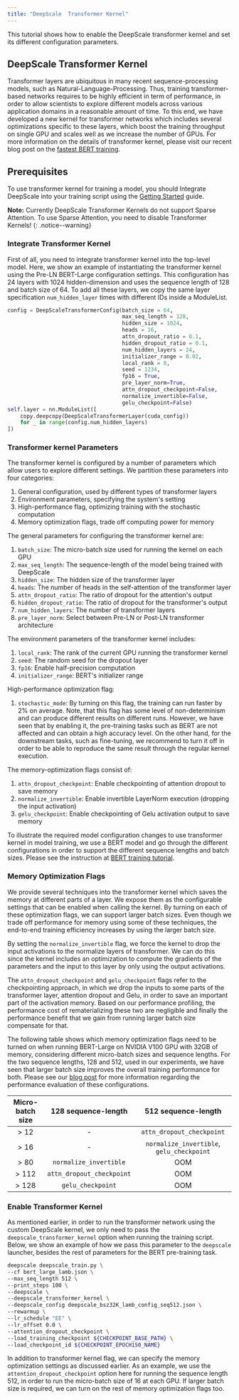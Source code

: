 ```yaml
---
title: "DeepScale  Transformer Kernel"
---
```


This tutorial shows how to enable the DeepScale transformer kernel and set its different configuration parameters.

## DeepScale Transformer Kernel
Transformer layers are ubiquitous in many recent sequence-processing models,
such as Natural-Language-Processing. Thus, training transformer-based networks
requires to be highly efficient in term of performance, in order to allow scientists to
explore different models across various application domains in a reasonable amount of time.
To this end, we have developed a new kernel for transformer networks which includes several
optimizations specific to these layers, which boost the training throughput on single GPU and scales
well as we increase the number of GPUs. For more information on the details
of transformer kernel, please visit our recent blog post on the [fastest BERT
training](https://www.deepscale.khulnasoft.com/news/2020/05/27/fastest-bert-training.html).

## Prerequisites

To use transformer kernel for training a model, you should Integrate DeepScale into your training script using the [Getting Started](/getting-started/) guide.

**Note:** Currently DeepScale Transformer Kernels do not support Sparse Attention. To use Sparse Attention, you need to disable Transformer Kernels!
{: .notice--warning}

### **Integrate Transformer Kernel**

First of all, you need to integrate transformer kernel into the top-level model. Here, we show an example of instantiating the transformer kernel using the Pre-LN BERT-Large configuration settings. This configuration has 24 layers with 1024 hidden-dimension and uses the sequence length of 128 and batch size of 64. To add all these layers, we copy the same layer specification `num_hidden_layer`  times with different IDs inside a ModuleList.

```python
config = DeepScaleTransformerConfig(batch_size = 64,
                                    max_seq_length = 128,
                                    hidden_size = 1024,
                                    heads = 16,
                                    attn_dropout_ratio = 0.1,
                                    hidden_dropout_ratio = 0.1,
                                    num_hidden_layers = 24,
                                    initializer_range = 0.02,
                                    local_rank = 0,
                                    seed = 1234,
                                    fp16 = True,
                                    pre_layer_norm=True,
                                    attn_dropout_checkpoint=False,
                                    normalize_invertible=False,
                                    gelu_checkpoint=False)
self.layer = nn.ModuleList([
    copy.deepcopy(DeepScaleTransformerLayer(cuda_config))
    for _ in range(config.num_hidden_layers)
])
```
### Transformer kernel Parameters

The transformer kernel is configured by a number of parameters which allow users to
explore different settings. We partition these parameters into four categories:

1. General configuration, used by different types of transformer layers
2. Environment parameters, specifying the system's setting
3. High-performance flag, optimizing training with the stochastic computation
4. Memory optimization flags, trade off computing power for memory

The general parameters for configuring the transformer kernel are:

1. `batch_size`: The micro-batch size used for running the kernel on each GPU
2. `max_seq_length`: The sequence-length of the model being trained with DeepScale
3. `hidden_size`: The hidden size of the transformer layer
4. `heads`: The number of heads in the self-attention of the transformer layer
5. `attn_dropout_ratio`: The ratio of dropout for the attention's output
6. `hidden_dropout_ratio`: The ratio of dropout for the transformer's output
7. `num_hidden_layers`: The number of transformer layers
8. `pre_layer_norm`: Select between Pre-LN or Post-LN transformer architecture

The environment parameters of the transformer kernel includes:

1. `local_rank`: The rank of the current GPU running the transformer kernel
2. `seed`: The random seed for the dropout layer
3. `fp16`: Enable half-precision computation
4. `initializer_range`: BERT's initializer range

High-performance optimization flag:

1. `stochastic_mode`: By turning on this flag, the training can run faster by 2% on average. Note, that this flag has some level of non-determinism and can produce different results on different runs. However, we have seen that by enabling it, the pre-training tasks such as BERT are not affected and can obtain a high accuracy level. On the other hand, for the downstream tasks, such as fine-tuning, we recommend to turn it off in order to be able to reproduce the same result through the regular kernel execution.

The memory-optimization flags consist of:

1. `attn_dropout_checkpoint`: Enable checkpointing of attention dropout to save memory
2. `normalize_invertible`: Enable invertible LayerNorm execution (dropping the input activation)
3. `gelu_checkpoint`: Enable checkpointing of Gelu activation output to save memory

To illustrate the required model configuration changes to use transformer kernel in model training, we use a BERT model and go through the different configurations in order to support the different sequence lengths and batch sizes. Please see the instruction at [BERT training tutorial](/tutorials/bert-pretraining/).

### **Memory Optimization Flags**

We provide several techniques into the transformer kernel which saves the memory at different parts of a layer. We expose them as the configurable settings that can be enabled when calling the kernel. By turning on each of these optimization flags, we can support larger batch sizes. Even though we trade off performance for memory using some of these techniques, the end-to-end training efficiency increases by using the larger batch size.

By setting the `normalize_invertible` flag, we force the kernel to drop the input activations to the normalize layers of transformer. We can do this since the kernel includes an optimization to compute the gradients of the parameters and the input to this layer by only using the output activations.

The `attn_dropout_checkpoint` and `gelu_checkpoint` flags refer to the checkpointing approach, in which we drop the inputs to some parts of the transformer layer, attention dropout and Gelu, in order to save an important part of the activation memory. Based on our performance profiling, the performance cost of rematerializing these two are negligible and finally the performance benefit that we gain from running larger batch size compensate for that.

The following table shows which memory optimization flags need to be turned on when running BERT-Large on NVIDIA V100 GPU with 32GB of memory, considering different micro-batch sizes and sequence lengths. For the two sequence lengths, 128 and 512, used in our experiments, we have seen that larger batch size improves the overall training performance for both. Please see our [blog post](https://www.deepscale.khulnasoft.com/news/2020/05/27/fastest-bert-training.html) for more information regarding the performance evaluation of these configurations.

| Micro-batch size |    128 sequence-length    |           512 sequence-length            |
| :--------------: | :-----------------------: | :--------------------------------------: |
|       > 12       |             -             |        `attn_dropout_checkpoint`         |
|       > 16       |             -             | `normalize_invertible`, `gelu_checkpoint`|
|       > 80       |  `normalize_invertible`   |                   OOM                    |
|      > 112       | `attn_dropout_checkpoint` |                   OOM                    |
|      > 128       |     `gelu_checkpoint`     |                   OOM                    |


### **Enable Transformer Kernel**

As mentioned earlier, in order to run the transformer network using the custom DeepScale kernel, we only need to pass the `deepscale_transformer_kernel` option when running the training script. Below, we show an example of how we pass this parameter to the `deepscale` launcher, besides the rest of parameters for the BERT pre-training task.

```bash
deepscale deepscale_train.py \
--cf bert_large_lamb.json \
--max_seq_length 512 \
--print_steps 100 \
--deepscale \
--deepscale_transformer_kernel \
--deepscale_config deepscale_bsz32K_lamb_config_seq512.json \
--rewarmup \
--lr_schedule "EE" \
--lr_offset 0.0 \
--attention_dropout_checkpoint \
--load_training_checkpoint ${CHECKPOINT_BASE_PATH} \
--load_checkpoint_id ${CHECKPOINT_EPOCH150_NAME}

```
In addition to transformer kernel flag, we can specify the memory optimization settings as discussed earlier. As an example, we use the `attention_dropout_checkpoint` option here for running the sequence length 512, in order to run the micro-batch size of 16 at each GPU. If larger batch size is required, we can turn on the rest of memory optimization flags too.
